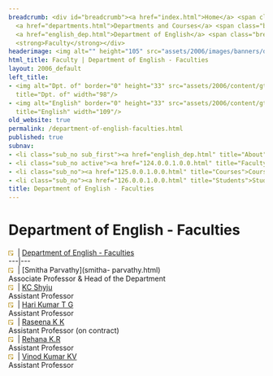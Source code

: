 ```yaml
---
breadcrumb: <div id="breadcrumb"><a href="index.html">Home</a> <span class="breadcrumb_spacer">&gt;</span>
  <a href="departments.html">Departments and Courses</a> <span class="breadcrumb_spacer">&gt;</span>
  <a href="english_dep.html">Department of English</a> <span class="breadcrumb_spacer">&gt;</span>
  <strong>Faculty</strong></div>
headerimage: <img alt="" height="105" src="assets/2006/images/banners/departments.jpg" width="472"/>
html_title: Faculty | Department of English - Faculties
layout: 2006_default
left_title:
- <img alt="Dpt. of" border="0" height="33" src="assets/2006/content/gt/fcb6421c7c62628408190d4ca84029e5.png"
  title="Dpt. of" width="98"/>
- <img alt="English" border="0" height="33" src="assets/2006/content/gt/ea21af4705cdbb55fa86a2678edb1e67.png"
  title="English" width="109"/>
old_website: true
permalink: /department-of-english-faculties.html
published: true
subnav:
- <li class="sub_no sub_first"><a href="english_dep.html" title="About">About</a></li>
- <li class="sub_no active"><a href="124.0.0.1.0.0.html" title="Faculty">Faculty</a></li>
- <li class="sub_no"><a href="125.0.0.1.0.0.html" title="Courses">Courses</a></li>
- <li class="sub_no"><a href="126.0.0.1.0.0.html" title="Students">Students</a></li>
title: Department of English - Faculties
---
```


# Department of English - Faculties

![](assets/2006/img/article/intlink_1.gif)![](assets/2006/img/leer.gif) | [Department of English -
Faculties](department-of-english-faculties.html)  
---|---  
![](assets/2006/img/article/intlink_1.gif)![](assets/2006/img/leer.gif) | [Smitha Parvathy](smitha-
parvathy.html)  
Associate Professor & Head of the Department  
![](assets/2006/img/article/intlink_1.gif)![](assets/2006/img/leer.gif) | [KC Shyju](kc-shyju-ma.html)  
Assistant Professor  
![](assets/2006/img/article/intlink_1.gif)![](assets/2006/img/leer.gif) | [Hari Kumar T
G](harikumar.html)  
Assistant Professor  
![](assets/2006/img/article/intlink_1.gif)![](assets/2006/img/leer.gif) | [Raseena K K](raseena.html)  
Assistant Professor (on contract)  
![](assets/2006/img/article/intlink_1.gif)![](assets/2006/img/leer.gif) | [Rehana K.R](rehana-kr.html)  
Assistant Professor  
![](assets/2006/img/article/intlink_1.gif)![](assets/2006/img/leer.gif) | [Vinod Kumar
KV](vinod-1.html)  
Assistant Professor